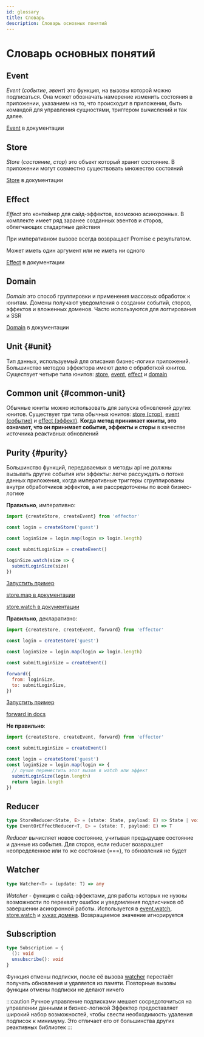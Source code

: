```yaml
---
id: glossary
title: Словарь
description: Словарь основных понятий
---
```


# Словарь основных понятий

## Event

_Event_ (_событие_, _эвент_) это функция, на вызовы которой можно подписаться. Она может обозначать намерение изменить состояния в приложении, указанием на то, что происходит в приложении, быть командой для управления сущностями, триггером вычислений и так далее.

[Event](./api/effector/Event.md) в документации

## Store

_Store_ (_состояние_, _стор_) это объект который хранит состояние. В приложении могут совместно существовать множество состояний

[Store](./api/effector/Store.md) в документации

## Effect

_Effect_ это контейнер для сайд-эффектов, возможно асинхронных. В комплекте имеет ряд заранее созданных эвентов и сторов, облегчающих стадартные действия

При императивном вызове всегда возвращает Promise с результатом.

Может иметь один аргумент или не иметь ни одного

[Effect](./api/effector/Effect.md) в документации

## Domain

_Domain_ это способ группировки и применения массовых обработок к юнитам. Домены получают уведомления о создании событий, сторов, эффектов и вложенных доменов. Часто используются для логгирования и SSR

[Domain](./api/effector/Domain.md) в документации

## Unit {#unit}

Тип данных, используемый для описания бизнес-логики приложений. Большинство методов эффектора имеют дело с обработкой юнитов.
Существует четыре типа юнитов: [store], [event], [effect] и [domain]

## Common unit {#common-unit}

Обычные юниты можно использовать для запуска обновлений других юнитов. Существует три типа обычных юнитов: [store (стор)](./api/effector/Store.md), [event (событие)](./api/effector/Event.md) и [effect (эффект)](./api/effector/Effect.md). **Когда метод принимает юниты, это означает, что он принимает события, эффекты и сторы** в качестве источника реактивных обновлений

## Purity {#purity}

Большинство функций, передаваемых в методы api не должны вызывать другие события или эффекты: легче рассуждать о потоке данных приложения, когда императивные триггеры сгруппированы внутри обработчиков эффектов, а не рассредоточены по всей бизнес-логике

**Правильно**, императивно:

```js
import {createStore, createEvent} from 'effector'

const login = createStore('guest')

const loginSize = login.map(login => login.length)

const submitLoginSize = createEvent()

loginSize.watch(size => {
  submitLoginSize(size)
})
```

[Запустить пример](https://share.effector.dev/D5hV8C70)

[store.map в документации](./api/effector/Store.md#map)

[store.watch в документации](./api/effector/Store.md#watch)

**Правильно**, декларативно:

```js
import {createStore, createEvent, forward} from 'effector'

const login = createStore('guest')

const loginSize = login.map(login => login.length)

const submitLoginSize = createEvent()

forward({
  from: loginSize,
  to: submitLoginSize,
})
```

[Запустить пример](https://share.effector.dev/it0gXQLI)

[forward in docs](./api/effector/forward.md)

**Не правильно**:

```js
import {createStore, createEvent, forward} from 'effector'

const submitLoginSize = createEvent()

const login = createStore('guest')
const loginSize = login.map(login => {
  // лучше переместить этот вызов в watch или эффект
  submitLoginSize(login.length)
  return login.length
})
```

## Reducer

```typescript
type StoreReducer<State, E> = (state: State, payload: E) => State | void
type EventOrEffectReducer<T, E> = (state: T, payload: E) => T
```

_Reducer_ вычисляет новое состояние, учитывая предыдущее состояние и данные из события. Для сторов, если reducer возвращает неопределенное или то же состояние (===), то обновления не будет

## Watcher

```typescript
type Watcher<T> = (update: T) => any
```

_Watcher_ - функция с сайд-эффектами, для работы которых не нужны возможности по перехвату ошибок и уведомления подписчиков об завершении асинхронной работы. Используется в [event.watch](./api/effector/Event.md#watchwatcher), [store.watch](./api/effector/Store.md#watchwatcher) и [хуках домена](./api/effector/Domain.md#oncreateeventhook). Возвращаемое значение игнорируется

## Subscription

```typescript
type Subscription = {
  (): void
  unsubscribe(): void
}
```

Функция отмены подписки, после её вызова [watcher](#watcher) перестаёт получать обновления и удаляется из памяти. Повторные вызовы функции отмены подписки не делают ничего

:::caution Ручное управление подписками мешает сосредоточиться на управлении данными и бизнес-логикой
Эффектор предоставляет широкий набор возможностей, чтобы свести необходимость удаления подписок к минимуму. Это отличает его от большинства других реактивных библиотек
:::

[effect]: ./api/effector/Effect.md
[store]: ./api/effector/Store.md
[event]: ./api/effector/Event.md
[domain]: ./api/effector/Domain.md
